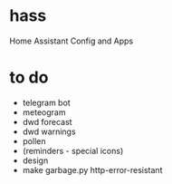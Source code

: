 # hass
Home Assistant Config and Apps

# to do
- telegram bot
- meteogram
- dwd forecast
- dwd warnings
- pollen
- (reminders - special icons)
- design
- make garbage.py http-error-resistant
